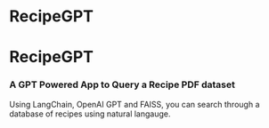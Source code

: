 # RecipeGPT

# RecipeGPT

### A GPT Powered App to Query a Recipe PDF dataset

Using LangChain, OpenAI GPT and FAISS, you can search through a database of recipes using natural langauge.
